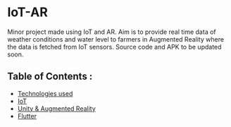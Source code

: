 # IoT-AR
Minor project made using IoT and AR. Aim is to provide real time data of weather conditions and water level to farmers in Augmented Reality where the data is fetched from IoT sensors. Source code and APK to be updated soon.

## Table of Contents :

* [Technologies used](Documentation/Tech-Stack-used.md)
* [IoT](Documentation/IoT-documentation.md)
* [Unity & Augmented Reality](Documentation/Unity-documentation)
* [Flutter](Documentation/Flutter-documentation)